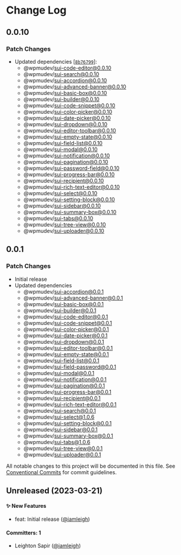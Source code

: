 # Change Log

## 0.0.10

### Patch Changes

- Updated dependencies
  [[`8b76799`](https://github.com/wpmudev/sui-react/commit/8b767994531c29934be1149eeb407d16bcc9cb3c)]:
  - @wpmudev/sui-code-editor@0.0.10
  - @wpmudev/sui-search@0.0.10
  - @wpmudev/sui-accordion@0.0.10
  - @wpmudev/sui-advanced-banner@0.0.10
  - @wpmudev/sui-basic-box@0.0.10
  - @wpmudev/sui-builder@0.0.10
  - @wpmudev/sui-code-snippet@0.0.10
  - @wpmudev/sui-color-picker@0.0.10
  - @wpmudev/sui-date-picker@0.0.10
  - @wpmudev/sui-dropdown@0.0.10
  - @wpmudev/sui-editor-toolbar@0.0.10
  - @wpmudev/sui-empty-state@0.0.10
  - @wpmudev/sui-field-list@0.0.10
  - @wpmudev/sui-modal@0.0.10
  - @wpmudev/sui-notification@0.0.10
  - @wpmudev/sui-pagination@0.0.10
  - @wpmudev/sui-password-field@0.0.10
  - @wpmudev/sui-progress-bar@0.0.10
  - @wpmudev/sui-recipient@0.0.10
  - @wpmudev/sui-rich-text-editor@0.0.10
  - @wpmudev/sui-select@0.0.10
  - @wpmudev/sui-setting-block@0.0.10
  - @wpmudev/sui-sidebar@0.0.10
  - @wpmudev/sui-summary-box@0.0.10
  - @wpmudev/sui-tabs@0.0.10
  - @wpmudev/sui-tree-view@0.0.10
  - @wpmudev/sui-uploader@0.0.10

## 0.0.1

### Patch Changes

- Initial release
- Updated dependencies
  - @wpmudev/sui-accordion@0.0.1
  - @wpmudev/sui-advanced-banner@0.0.1
  - @wpmudev/sui-basic-box@0.0.1
  - @wpmudev/sui-builder@0.0.1
  - @wpmudev/sui-code-editor@0.0.1
  - @wpmudev/sui-code-snippet@0.0.1
  - @wpmudev/sui-color-picker@0.0.1
  - @wpmudev/sui-date-picker@0.0.1
  - @wpmudev/sui-dropdown@0.0.1
  - @wpmudev/sui-editor-toolbar@0.0.1
  - @wpmudev/sui-empty-state@0.0.1
  - @wpmudev/sui-field-list@0.0.1
  - @wpmudev/sui-field-password@0.0.1
  - @wpmudev/sui-modal@0.0.1
  - @wpmudev/sui-notification@0.0.1
  - @wpmudev/sui-pagination@0.0.1
  - @wpmudev/sui-progress-bar@0.0.1
  - @wpmudev/sui-recipient@0.0.1
  - @wpmudev/sui-rich-text-editor@0.0.1
  - @wpmudev/sui-search@0.0.1
  - @wpmudev/sui-select@1.0.6
  - @wpmudev/sui-setting-block@0.0.1
  - @wpmudev/sui-sidebar@0.0.1
  - @wpmudev/sui-summary-box@0.0.1
  - @wpmudev/sui-tabs@1.0.6
  - @wpmudev/sui-tree-view@0.0.1
  - @wpmudev/sui-uploader@0.0.1

All notable changes to this project will be documented in this file. See
[Conventional Commits](https://conventionalcommits.org/) for commit guidelines.

## Unreleased (2023-03-21)

#### ✨ New Features

- feat: Initial release ([@iamleigh](https://github.com/iamleigh))

#### Committers: 1

- Leighton Sapir ([@iamleigh](https://github.com/iamleigh))
